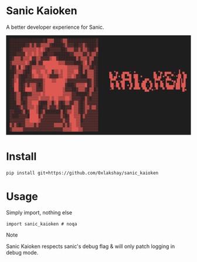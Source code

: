 # Sanic Kaioken

A better developer experience for Sanic.


![Sanic Kaioken Terminal](./assets/ss/sanic-kaioken-term.png)

<!-- 
    ░░░░░░░░░░░░░░░▒░▓▓▓░░░▒▓▓░░░░░░░░░░░░░▒                                                 
    ░░░░░░░▒▒▓▒▓▒▒▓▓▓▓▒░░░░░▒▓▒▒▒░░▒▒▓▒░░░░▒
    ░░░░░▒▓▓▓▓▓▓█▓█▓▒░▒▒▒▒▒░░▒▓▓▓▒▒▓▒▓▓▒░░▒▓
    ░░░▒▒▒▒█▓▓█▓█▓▓░░▒▒▒░░░░░░░▒▒▓▓▓▓▒▒▓▒▓▓▒
    ░▒▓▓▓▒▓▓▓█▒▒▓▓▒▒▒▒▓██▒░░░░░░░░▓▒▓▓▓▒▓▓░░
    ▒▓▓▓▓▓▓█▓▒░░▓▒▒███████▓▓▓▒▒▒▒░░░▒▓█▒▓░░░            
    ▒░▒█▒█▓▒░▒▓▓▓▓▓▓██████████▓▓▓▓▓▒░▓▓▓▒░▒░            
    ░░▒▓▓▓▒░░▒██▓▓██▓██▒▓▓█▓██▓▓▓██▒░▓░▓▓▓▒░     ▄ •▄  ▄▄▄· ▪        ▄ •▄ ▄▄▄ . ▐ ▄ 
    ░░▓▓▒░░░▒▒▓██▓▓██▓▒▒▒▒▓▓██▓▓█▓▒▒░░░▓▓▓▒░     █▌▄▌▪▐█ ▀█ ██ ▪     █▌▄▌▪▀▄.▀·•█▌▐█
    ░▒▓█▒░░▒▒▒▒▒▒▒▒▓███▓▓████▓▒▒▒▒▒▒▒▒▒░▒▓▒░     ▐▀▀▄·▄█▀▀█ ▐█· ▄█▀▄ ▐▀▀▄·▐▀▀▪▄▐█▐▐▌
    ░▒██▒░▒▓▒▓▓▓▒░▒▓█████████▒░░░▒▓▓▓▓█░▒▓▒░     ▐█.█▌▐█ ▪▐▌▐█▌▐█▌.▐▌▐█.█▌▐█▄▄▌██▐█▌
    ░░██▒░▒███▓▓▒▒▒▓████████▓▒▒▒░░▒▓▓▓▒░▓▓░▒     ·▀  ▀ ▀  ▀ ▀▀▀ ▀█▄▀▪·▀  ▀ ▀▀▀ ▀▀ █▪
    ░░▒▓▓░░░▒▒▓▓▓▓█▓████████▓▓▓▓▒▒░░░░░▒▓▒▒▒
    ░░▒▓▓░▒▒▓▓▓▓▓█▓▓▓▓█▓██▓▓▓██▓▒▒▒▒░░▓▒░▒▒▒
    ░░░▓▓▒░▒▓▓███▒░░░▓▓░▓█▒░▒▓▓▒▒▓▓▒░▒▓▒▒▒▒▒
    ░░░░▒▓▒▒▓▓▓█▓░░▒▒▓▒▒▒▓▒░░▒▒▒█▓▓▒░▒▓▓▒▓▓▒
    ▒▒░░░▒▓░▒███▓░▒▓░░░░░░░▓░▒▓▓█▓▓▒░▒▓▒▒▒▒▒
    ▒░░░▒▒▒▒░████▒▓▒▒▒▒▒▒▒▒▓▒░▒██▓▓▓░▓▒▒▒▒▒▒
    ▒▒▒▒▒▒▒▓▓████▓▒▒▒▒▒▒▒▒▒▒▓▒▒███▓▓░▒▒▒▒▒▒▒
    ▓▒▓▒░▒▒▓▓▓▓▒▓▒▒▒▒▒▒▒▓▓▓▓▒▓▒▓██▓▓▒▒▒▒▒▒▒▒
    ▒▓▓▓▓▓▒▒▒▒▒▒▒▒▒▒▒▒▒▒▒▒▒▒▓▓▓▓███▓▓▒▒▒▒▒▒▒ -->


# Install

```sh
pip install git+https://github.com/0xlakshay/sanic_kaioken
```

# Usage

Simply import, nothing else

```
import sanic_kaioken # noqa
```

> [!NOTE]  
> Sanic Kaioken respects sanic's debug flag & will only patch logging in debug mode.